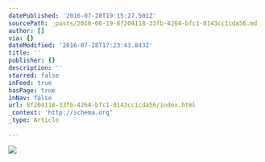 ```yaml
---
datePublished: '2016-07-28T19:15:27.501Z'
sourcePath: _posts/2016-06-19-8f204118-33fb-4264-bfc1-0143cc1cda56.md
author: []
via: {}
dateModified: '2016-07-28T17:23:43.843Z'
title: ''
publisher: {}
description: ''
starred: false
inFeed: true
hasPage: true
inNav: false
url: 8f204118-33fb-4264-bfc1-0143cc1cda56/index.html
_context: 'http://schema.org'
_type: Article

---
```

![](https://the-grid-user-content.s3-us-west-2.amazonaws.com/cbb73717-074c-4185-9473-5bf678010051.jpg)